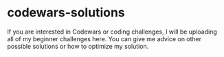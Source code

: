 # codewars-solutions

If you are interested in Codewars or coding challenges, I will be uploading all of my beginner challenges here. You can give me advice on other possible solutions or how to optimize my solution.

